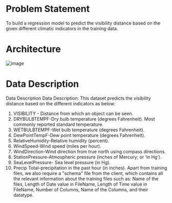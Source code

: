 # Problem Statement

To build a regression model to predict the visibility distance based on the given different climatic indicators in the training data. 

# Architecture

![image](https://user-images.githubusercontent.com/67822092/129449507-c939db3b-b696-4650-b2be-5c9d4ef9814d.png)

# Data Description

Data Description
Data Description: This dataset predicts the visibility distance based on the different indicators as below:

1.	VISIBILITY - Distance from which an object can be seen.
2.	DRYBULBTEMPF-Dry bulb temperature (degrees Fahrenheit). Most commonly reported standard temperature.
3.	WETBULBTEMPF-Wet bulb temperature (degrees Fahrenheit).
4.	DewPointTempF-Dew point temperature (degrees Fahrenheit).
5.	RelativeHumidity-Relative humidity (percent).
6.	WindSpeed-Wind speed (miles per hour).
7.	WindDirection-Wind direction from true north using compass directions.
8.	StationPressure-Atmospheric pressure (inches of Mercury; or ‘in Hg’).
9.	SeaLevelPressure- Sea level pressure (in Hg).
10.	Precip	Total-precipitation in the past hour (in inches).
Apart from training files, we also require a "schema" file from the client, which contains all the relevant information about the training files such as:
Name of the files, Length of Date value in FileName, Length of Time value in FileName, Number of Columns, Name of the Columns, and their datatype.


